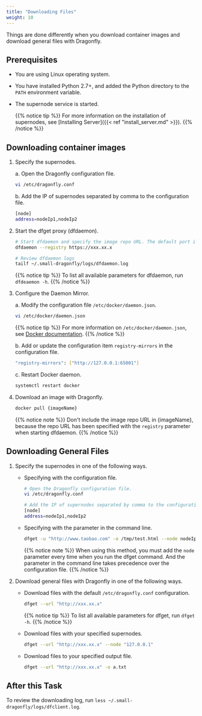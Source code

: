 ```yaml
---
title: "Downloading Files"
weight: 10
---
```


Things are done differently when you download container images and download general files with Dragonfly.
<!--more-->

## Prerequisites

- You are using Linux operating system.
- You have installed Python 2.7+, and added the Python directory to the `PATH` environment variable.
- The supernode service is started.

    {{% notice tip %}} For more information on the installation of supernodes, see [Installing Server]({{< ref "install_server.md" >}}).
    {{% /notice %}}

## Downloading container images

1. Specify the supernodes.

    a. Open the Dragonfly configuration file.

    ```sh
    vi /etc/dragonfly.conf
	```
	
	b. Add the IP of supernodes separated by comma to the configuration file.

    ```sh
    [node]
    address=nodeIp1,nodeIp2
    ```

2. Start the dfget proxy (dfdaemon).

    ```sh
    # Start dfdaemon and specify the image repo URL. The default port is `65001`.
    dfdaemon --registry https://xxx.xx.x
	
	# Review dfdaemon logs
    tailf ~/.small-dragonfly/logs/dfdaemon.log
    ```
	
	{{% notice tip %}} To list all available parameters for dfdaemon, run `dfdeaemon -h`.
    {{% /notice %}}

3. Configure the Daemon Mirror.

	a. Modify the configuration file `/etc/docker/daemon.json`.

    ```sh
    vi /etc/docker/daemon.json
	```
	
	{{% notice tip %}} For more information on `/etc/docker/daemon.json`, see [Docker documentation](https://docs.docker.com/registry/recipes/mirror/#configure-the-cache).
    {{% /notice %}}


    b. Add or update the configuration item `registry-mirrors` in the configuration file.

    ```sh
    "registry-mirrors": ["http://127.0.0.1:65001"]
	```

    c. Restart Docker daemon.

    ```bash
    systemctl restart docker
    ```

4.  Download an image with Dragonfly.

    ```bash
    docker pull {imageName}
    ```
	{{% notice note %}} Don't include the image repo URL in {imageName}, because the repo URL has been specified with the `registry` parameter when starting dfdaemon.
    {{% /notice %}}

## Downloading General Files

1. Specify the supernodes in one of the following ways.

    - Specifying with the configuration file.

        ```sh
        # Open the Dragonfly configuration file.
        vi /etc/dragonfly.conf

	    # Add the IP of supernodes separated by comma to the configuration file
        [node]
        address=nodeIp1,nodeIp2
        ```
	
	- Specifying with the parameter in the command line.

        ```sh
        dfget -u "http://www.taobao.com" -o /tmp/test.html --node nodeIp1,nodeIp2
        ```
		
		{{% notice note %}} When using this method, you must add the `node` parameter every time when you run the dfget command. And the parameter in the command line takes precedence over the configuration file.
        {{% /notice %}}

2.  Download general files with Dragonfly in one of the following ways.

    - Download files with the default `/etc/dragonfly.conf` configuration.
	
	    ```sh
        dfget --url "http://xxx.xx.x"
        ```
		
		{{% notice tip %}} To list all available parameters for dfget, run `dfget -h`.
	    {{% /notice %}}
	
	- Download files with your specified supernodes.
	
	    ```sh
        dfget --url "http://xxx.xx.x" --node "127.0.0.1"
        ```
	- Download files to your specified output file.
	
	    ```sh
        dfget --url "http://xxx.xx.x" -o a.txt
        ```
	
## After this Task

To review the downloading log, run `less ~/.small-dragonfly/logs/dfclient.log`.

